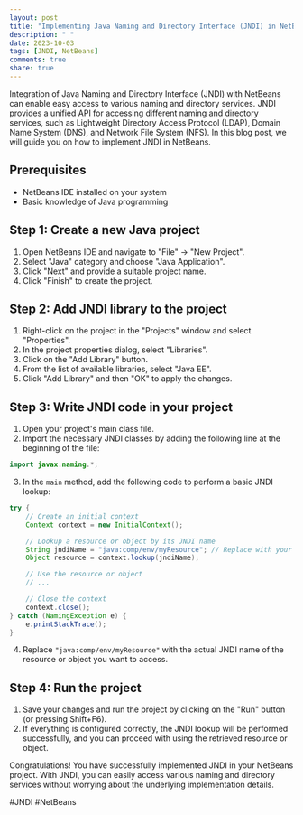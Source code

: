 ```yaml
---
layout: post
title: "Implementing Java Naming and Directory Interface (JNDI) in NetBeans"
description: " "
date: 2023-10-03
tags: [JNDI, NetBeans]
comments: true
share: true
---
```


Integration of Java Naming and Directory Interface (JNDI) with NetBeans can enable easy access to various naming and directory services. JNDI provides a unified API for accessing different naming and directory services, such as Lightweight Directory Access Protocol (LDAP), Domain Name System (DNS), and Network File System (NFS). In this blog post, we will guide you on how to implement JNDI in NetBeans.

## Prerequisites
- NetBeans IDE installed on your system
- Basic knowledge of Java programming

## Step 1: Create a new Java project
1. Open NetBeans IDE and navigate to "File" -> "New Project".
2. Select "Java" category and choose "Java Application".
3. Click "Next" and provide a suitable project name.
4. Click "Finish" to create the project.

## Step 2: Add JNDI library to the project
1. Right-click on the project in the "Projects" window and select "Properties".
2. In the project properties dialog, select "Libraries".
3. Click on the "Add Library" button.
4. From the list of available libraries, select "Java EE".
5. Click "Add Library" and then "OK" to apply the changes.

## Step 3: Write JNDI code in your project
1. Open your project's main class file.
2. Import the necessary JNDI classes by adding the following line at the beginning of the file:
```java
import javax.naming.*;
```
3. In the `main` method, add the following code to perform a basic JNDI lookup:
```java
try {
    // Create an initial context
    Context context = new InitialContext();

    // Lookup a resource or object by its JNDI name
    String jndiName = "java:comp/env/myResource"; // Replace with your JNDI name
    Object resource = context.lookup(jndiName);

    // Use the resource or object
    // ...

    // Close the context
    context.close();
} catch (NamingException e) {
    e.printStackTrace();
}
```
4. Replace `"java:comp/env/myResource"` with the actual JNDI name of the resource or object you want to access.

## Step 4: Run the project
1. Save your changes and run the project by clicking on the "Run" button (or pressing Shift+F6).
2. If everything is configured correctly, the JNDI lookup will be performed successfully, and you can proceed with using the retrieved resource or object.

Congratulations! You have successfully implemented JNDI in your NetBeans project. With JNDI, you can easily access various naming and directory services without worrying about the underlying implementation details.

#JNDI #NetBeans